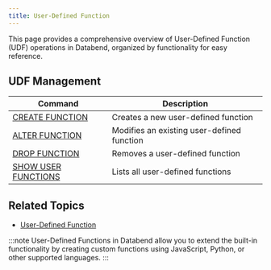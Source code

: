 ```yaml
---
title: User-Defined Function
---
```


This page provides a comprehensive overview of User-Defined Function (UDF) operations in Databend, organized by functionality for easy reference.

## UDF Management

| Command | Description |
|---------|-------------|
| [CREATE FUNCTION](ddl-create-function.md) | Creates a new user-defined function |
| [ALTER FUNCTION](ddl-alter-function.md) | Modifies an existing user-defined function |
| [DROP FUNCTION](ddl-drop-function.md) | Removes a user-defined function |
| [SHOW USER FUNCTIONS](ddl-show-user-functions.md) | Lists all user-defined functions |

## Related Topics

- [User-Defined Function](/guides/query/udf)

:::note
User-Defined Functions in Databend allow you to extend the built-in functionality by creating custom functions using JavaScript, Python, or other supported languages.
:::